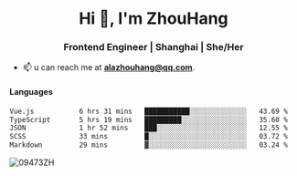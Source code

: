 <h1 align="center">Hi 👋, I'm ZhouHang</h1>

<h3 align="center">Frontend Engineer | Shanghai | She/Her</h3>

- 📫 u can reach me at **alazhouhang@qq.com**.

<h4 align="left">Languages</h4>
<!--START_SECTION:waka-->

```txt
Vue.js           6 hrs 31 mins   ███████████░░░░░░░░░░░░░░   43.69 %
TypeScript       5 hrs 19 mins   █████████░░░░░░░░░░░░░░░░   35.60 %
JSON             1 hr 52 mins    ███░░░░░░░░░░░░░░░░░░░░░░   12.55 %
SCSS             33 mins         █░░░░░░░░░░░░░░░░░░░░░░░░   03.72 %
Markdown         29 mins         ▓░░░░░░░░░░░░░░░░░░░░░░░░   03.24 %
```

<!--END_SECTION:waka-->

<p align="left"> <img src=https://github-readme-stats.vercel.app/api?username=09473ZH&show_icons=true alt=09473ZH /> </p>
